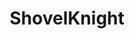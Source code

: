 ---
title: ShovelKnight
crosslinks:
- ExpandDong
- cheatengine
- wildhockey
- DeepFriedMemes
- SwedenOnPlace
---